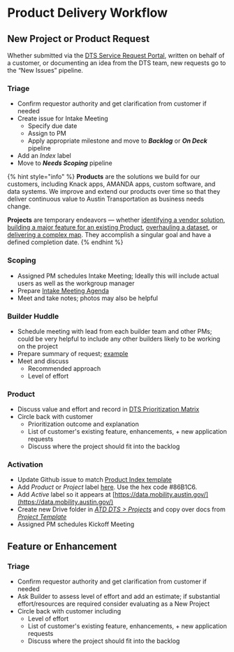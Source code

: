 # Product Delivery Workflow

## New Project or Product Request

Whether submitted via the [DTS Service Request Portal](https://atd.knack.com/dts#new-service-request/), written on behalf of a customer, or documenting an idea from the DTS team, new requests go to the “New Issues” pipeline.

### Triage

* Confirm requestor authority and get clarification from customer if needed
* Create issue for Intake Meeting
  * Specify due date
  * Assign to PM
  * Apply appropriate milestone and move to _**Backlog**_ or _**On Deck**_ pipeline
* Add an _Index_ label
* Move to _**Needs Scoping**_ pipeline

{% hint style="info" %}
**Products** are the solutions we build for our customers, including Knack apps, AMANDA apps, custom software, and data systems. We improve and extend our products over time so that they deliver continuous value to Austin Transportation as business needs change. 

**Projects** are temporary endeavors — whether [identifying a vendor solution](https://github.com/cityofaustin/atd-data-tech/issues/65), [building a major feature for an existing Product](https://github.com/cityofaustin/atd-data-tech/issues/533), [overhauling a dataset](https://github.com/cityofaustin/atd-data-tech/issues/254), or [delivering a complex map](https://github.com/cityofaustin/atd-data-tech/issues/1911). They accomplish a singular goal and have a defined completion date. 
{% endhint %}

### Scoping

* Assigned PM schedules Intake Meeting; Ideally this will include actual users as well as the workgroup manager
* Prepare [Intake Meeting Agenda](https://docs.google.com/document/d/1AcjxHv6XCEutSAIzNebnxNR9EL8CORiHrVfNlQuChII/edit#heading=h.f4j2i9aovme)
* Meet and take notes; photos may also be helpful

### Builder Huddle

* Schedule meeting with lead from each builder team and other PMs; could be very helpful to include any other builders likely to be working on the project
* Prepare summary of request; [example](https://docs.google.com/presentation/d/1brqKe0IfavZ4K8Dp2jv1QBW_Kfa7umDROOiQ2lHc67I/edit#slide=id.p)
* Meet and discuss
  * Recommended approach
  * Level of effort

### Product

* Discuss value and effort and record in [DTS Prioritization Matrix](https://docs.google.com/spreadsheets/d/1o0Q_xIx0c1njAg6opnAJwyCIhAkU7W-hK_7P8jgMCug/edit#gid=0)
* Circle back with customer
  * Prioritization outcome and explanation
  * List of customer's existing feature, enhancements, + new application requests
  * Discuss where the project should fit into the backlog

### Activation

* Update Github issue to match [Product Index template](https://github.com/cityofaustin/atd-data-tech/issues/new?assignees=&labels=Index&template=project-index.md)
* Add _Product_ or _Project_ label [here](https://github.com/cityofaustin/atd-data-tech/labels). Use the hex code \#86B1C6.
* Add _Active_ label so it appears at [https://data.mobility.austin.gov/](https://data.mobility.austin.gov/)
* Create new Drive folder in [_ATD DTS &gt; Projects_](https://drive.google.com/drive/folders/1ZGTzTNd8SKWzg7qDCqtib5_SX8nqBThx) and copy over docs from [_Project Template_](https://drive.google.com/drive/folders/1SopoHWvd3IUgxaqq_KLMccXFEGBm7vtZ)
* Assigned PM schedules Kickoff Meeting

## **Feature or Enhancement**

### Triage

* Confirm requestor authority and get clarification from customer if needed
* Ask Builder to assess level of effort and add an estimate; if substantial effort/resources are required consider evaluating as a New Project 
* Circle back with customer including
  * Level of effort
  * List of customer's existing feature, enhancements, + new application requests
  * Discuss where the project should fit into the backlog

